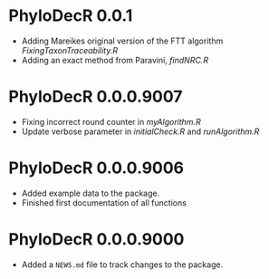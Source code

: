 # PhyloDecR 0.0.1

* Adding Mareikes original version of the FTT algorithm *FixingTaxonTraceability.R*
* Adding an exact method from Paravini, *findNRC.R*

# PhyloDecR 0.0.0.9007

* Fixing incorrect round counter in *myAlgorithm.R*
* Update verbose parameter in *initialCheck.R* and *runAlgorithm.R*

# PhyloDecR 0.0.0.9006

* Added example data to the package.
* Finished first documentation of all functions

# PhyloDecR 0.0.0.9000

* Added a `NEWS.md` file to track changes to the package.
